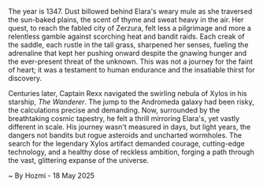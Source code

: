 
The year is 1347.  Dust billowed behind Elara's weary mule as she traversed the sun-baked plains, the scent of thyme and sweat heavy in the air. Her quest, to reach the fabled city of Zerzura, felt less a pilgrimage and more a relentless gamble against scorching heat and bandit raids.  Each creak of the saddle, each rustle in the tall grass, sharpened her senses, fueling the adrenaline that kept her pushing onward despite the gnawing hunger and the ever-present threat of the unknown.  This was not a journey for the faint of heart; it was a testament to human endurance and the insatiable thirst for discovery.

Centuries later, Captain Rexx navigated the swirling nebula of Xylos in his starship, *The Wanderer*.  The jump to the Andromeda galaxy had been risky, the calculations precise and demanding. Now, surrounded by the breathtaking cosmic tapestry, he felt a thrill mirroring Elara's, yet vastly different in scale.  His journey wasn't measured in days, but light years, the dangers not bandits but rogue asteroids and uncharted wormholes. The search for the legendary Xylos artifact demanded courage, cutting-edge technology, and a healthy dose of reckless ambition, forging a path through the vast, glittering expanse of the universe.

~ By Hozmi - 18 May 2025
